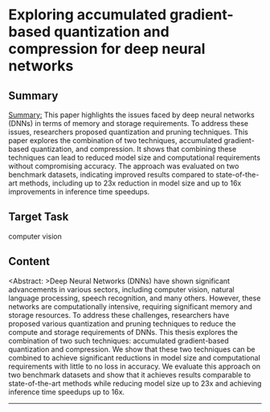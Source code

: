 # Exploring accumulated gradient-based quantization and compression for deep neural networks

## Summary

<Summary:> This paper highlights the issues faced by deep neural networks (DNNs) in terms of memory and storage requirements. To address these issues, researchers proposed quantization and pruning techniques. This paper explores the combination of two techniques, accumulated gradient-based quantization, and compression. It shows that combining these techniques can lead to reduced model size and computational requirements without compromising accuracy. The approach was evaluated on two benchmark datasets, indicating improved results compared to state-of-the-art methods, including up to 23x reduction in model size and up to 16x improvements in inference time speedups.


## Target Task

computer vision

## Content

<Abstract: >Deep Neural Networks (DNNs) have shown significant advancements in various sectors, including computer vision, natural language processing, speech recognition, and many others. However, these networks are computationally intensive, requiring significant memory and storage resources. To address these challenges, researchers have proposed various quantization and pruning techniques to reduce the compute and storage requirements of DNNs. This thesis explores the combination of two such techniques: accumulated gradient-based quantization and compression. We show that these two techniques can be combined to achieve significant reductions in model size and computational requirements with little to no loss in accuracy. We evaluate this approach on two benchmark datasets and show that it achieves results comparable to state-of-the-art methods while reducing model size up to 23x and achieving inference time speedups up to 16x.



---

